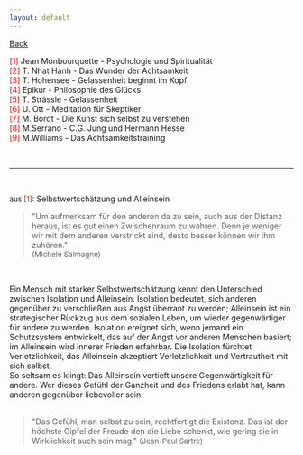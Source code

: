 ```yaml
---
layout: default
---
```


[Back](./)

<span style="color:red ">[1]</span> Jean Monbourquette - Psychologie und Spiritualität  
<span style="color:red ">[2]</span> T. Nhat Hanh - Das Wunder der Achtsamkeit  
<span style="color:red ">[3]</span> T. Hohensee - Gelassenheit beginnt im Kopf  
<span style="color:red ">[4]</span> Epikur - Philosophie des Glücks  
<span style="color:red ">[5]</span> T. Strässle - Gelassenheit  
<span style="color:red ">[6]</span> U. Ott - Meditation für Skeptiker  
<span style="color:red ">[7]</span> M. Bordt - Die Kunst sich selbst zu verstehen  
<span style="color:red ">[8]</span> M.Serrano - C.G. Jung und Hermann Hesse  
<span style="color:red ">[9]</span> M.Williams - Das Achtsamkeitstraining  

&nbsp;

***

&nbsp;

<font size="-1">aus <span style="color:red ">[1]</span>:</font>
Selbstwertschätzung und Alleinsein
&nbsp;

>"Um aufmerksam für den anderen da zu sein, auch aus der Distanz heraus, ist es gut
> einen Zwischenraum zu wahren. Denn je weniger wir mit dem anderen verstrickt sind,
> desto besser können wir ihm zuhören."  
> <font size="-1">(Michele Salmagne)</font>

&nbsp;

Ein Mensch mit starker Selbstwertschätzung kennt den Unterschied zwischen Isolation
und Alleinsein. Isolation bedeutet, sich anderen gegenüber zu verschließen aus Angst
überrant zu werden; Alleinsein ist ein strategischer Rückzug aus dem sozialen Leben,
um wieder gegenwärtiger für andere zu werden. Isolation ereignet sich, wenn jemand ein
Schutzsystem entwickelt, das auf der Angst vor anderen Menschen basiert; im Alleinsein
wird innerer Frieden erfahrbar. Die Isolation fürchtet Verletzlichkeit, das Alleinsein
akzeptiert Verletzlichkeit und Vertrautheit mit sich selbst.  
So seltsam es klingt: Das Alleinsein vertieft unsere Gegenwärtigkeit für andere. Wer
dieses Gefühl der Ganzheit und des Friedens erlabt hat, kann anderen gegenüber
liebevoller sein.  
&nbsp;

> "Das Gefühl, man selbst zu sein, rechtfertigt die Existenz. Das ist der höchste
> Gipfel der Freude den die Liebe schenkt, wie gering sie in Wirklichkeit auch sein mag."
> <font size="-1">(Jean-Paul Sartre)</font>
